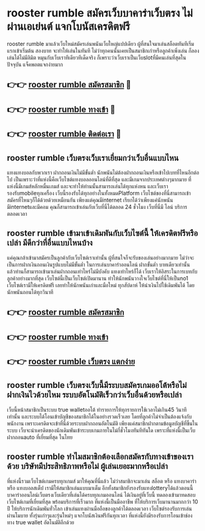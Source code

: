 # rooster rumble สมัครเว็บบาคาร่าเว็บตรง ไม่ผ่านเอเย่นต์ แจกโบนัสเครดิตฟรี

rooster rumble มาแล้วเว็บใหม่สมัครเล่นพนันเว็บใหญ่แปปเดียว ผู้ที่สนใจมาเล่นสล็อตทันทีเริ่มแรกเข้าเริ่มต้น สองบาท จะทำให้เล่นในทันที ไม่ว่าทุกคนนั้นเคยเป็นสมาชิกเก่าหรือลูกค้าเพิ่งเล่น ก็ลองเล่นได้ไม่มีลิมิต หมุนกับเว็บเราทีเดียวทีเด็ดจริง ก็เพราะว่าเว็บเราเป็นเว็บslotที่มีคนเล่นที่สุดในปัจจุบัน แจ็คพอตแจกง่ายมาก

## 👉👉 [rooster rumble สมัครสมาชิก](https://bit.ly/3Ckzg5n) 🎰
## 👉👉 [rooster rumble ทางเข้า](https://bit.ly/3Ckzg5n) 🎰
## 👉👉 [rooster rumble ติดต่อเรา](https://bit.ly/3Ckzg5n) 🎰

## rooster rumble เว็บตรงเว็บเราเยี่ยมกว่าเว็บอื่นแบบไหน
แทงแทงบอลกับพวกเรา ฝากถอนเงินไม่มีขั้นต่ำ นักพนันไม่ต้องฝากถอนเงินหรือเข้าไปเบทที่ไหนอีกต่อไป เป็นเพราะว่าที่แห่งนี้คือเว็บไซต์แทงบอลออนไลน์ที่ดีที่สุด และมีเกมจากประเทศต่างๆมากมาย ที่แห่งนี้มีเกมส์หลักหมื่นเกมส์ และจะทำให้ท่านนั้นสามารถเล่นได้ทุกแห่งหน และเว็บเรารองรับmobileทุกเครื่อง เว็บนี้รองรับได้ทุกอย่างในทั้งหมดPlatform เว็บไซต์ของที่นี่สามารถเข้าสมัครที่ไหนๆก็ได้ด้วยด้วยเหมือนกัน เพียงแต่คุณมีinternet เรียกได้ว่าเพียงแค่นักพนันมีinternetและมีคอม คุณก็สามารถเข้าเล่นกับเว็บที่นี่ได้ตลอด 24 ชั่วโมง เว็บที่นี่มี ไลน์ บริการ ตลอดเวลา

## rooster rumble เข้ามาเข้าเดิมพันกับเว็บไซต์นี้ ให้เครดิตฟรีหรือเปล่า มีดีกว่าที่อื่นแบบไหนบ้าง
แค่คุณกล้าเข้ามาสมัครเป็นลูกค้ากับเว็บไซต์เราเท่านั้น ผู้ที่สนใจก็จะรับของเล่นอย่างมากมาย ไม่ว่าจะเป็นการฝากเงินถอนเงินรูปแบบไม่มีขั้นต่ำ ในการเล่นบาคาร่าออนไลน์ ฝากขั้นต่ำ บาทเดียวเท่านั้น แล้วท่านก็สามารถเข้ามาเล่นฝากถอนเท่าไหร่ไม่มีบังคับ แทงเท่าไหร่ก็ได้ เว็บเราให้อิสระในการเบทกับลูกค้าอย่างมากที่สุด เว็บไซต์นี้เป็นเว็บไซต์เปิดมานาน ทำให้นักพนันวางใจเว็บไซต์ที่นี่ให้เป็นno1 เว็บไซต์เรามีให้เครดิตฟรี เลยทำให้นักพนันเก่าและมือใหม่ ทุกสัปดาห์ ให้นำเงินไปใช้เดิมพันได้ โดยนักพนันถอนได้ทุกวินาที

## 👉👉 [rooster rumble สมัครสมาชิก](https://bit.ly/3Ckzg5n)
## 👉👉 [rooster rumble ทางเข้า](https://bit.ly/3Ckzg5n)
## 👉👉 [rooster rumble เว็บตรง แตกง่าย](https://bit.ly/3Ckzg5n)

## rooster rumble เว็บตรงเว็บนี้มีระบบสมัครเกมออโต้หรือไม่ ฝากเงินไวด้วยไหม ระบบอัตโนมัติเร็วกว่าเว็บอื่นด้วยหรือเปล่า
เว็บนี้หน้าสมาชิกเป็นระบบ true walletออโต้ ทำรายการให้ทุกรายการใช้เวลาไม่เกิน45 วินาทีเท่านั้น และระบบได้โอนเข้าบัญชีของสมาชิกได้ในอย่างรวดเร็วเลย โดยที่ลูกค้าไม่จำเป็นต้องแจ้งกับพนักงาน เพราะเครดิตจะเข้าที่นี่ด้วยระบบฝากถอนอัตโนมัติ เพียงแค่สมาชิกฝากตามข้อมูลบัญชีที่ขึ้นในระบบ เว็บจะนำเครดิตของนักเดิมพันเข้าระบบเกมภายในไม่กี่ชั่วโมงทันทีทันใด เพราะที่แห่งนี้เป็นเว็บฝากถอนauto ที่เยี่ยมที่สุด ในไทย

## rooster rumble ทำไมสมาชิกต้องเลือกสมัครกับทางเข้าของเราด้วย บริษัทมีประสิทธิภาพหรือไม่ ผู้เล่นเยอะมากหรือเปล่า
ที่แห่งนี้รวมเว็บไซต์เกมครบทุกเกมส์ มาให้คุณที่นี่แล้ว ไม่ว่าสมาชิกจะมาเล่น สล็อต หรือ แทงบาคาร่า หรือ แทงบอลสเต็ป เรามีให้สมาชิกเล่นแบบมาเต็ม อีกทั้งสมาชิกยังรองรับแทงlotteryได้แล้วตอนนี้ บาคาร่าออนไลน์เว็บตรงเว็บเดียวที่เล่นได้ครบทุกเกมออนไลน์ ได้เงินอยู่ที่เว็บนี้ ทดลองเข้ามาทดสอบเว็บไซต์เกมที่เยี่ยมที่สุด พร้อมบริการที่เร็วมาก ที่แห่งนี้เป็นมืออาชีพ ที่ให้บริการเว็บมานานมากกว่า 10 ปี ให้บริการนักเดิมพันทั่วโลก เข้าเล่นแทงผ่านมือถือของลูกค้าได้ตลอดเวลา เว็บไซต์รองรับการเล่นผ่านโมบาย ทั้งรุ่นเก่าๆและรุ่นใหม่ๆ แจกโบนัสเงินฟรีกันทุกเวลา ที่แห่งนี้ยังมีรองรับการโอนเข้าช่องทาง true wallet อัตโนมัติอีกด้วย
